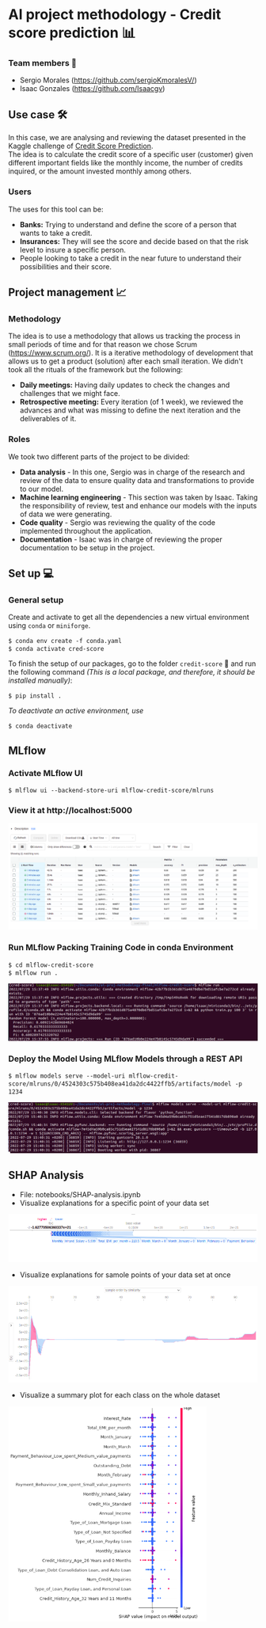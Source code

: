 # AI project methodology - Credit score prediction 📊
### Team members 👥
- Sergio Morales (https://github.com/sergioKmoralesV/)
- Isaac Gonzales (https://github.com/Isaacgv)

## Use case 🛠
In this case, we are analysing and reviewing the dataset presented in the Kaggle challenge of [Credit Score Prediction](https://www.kaggle.com/datasets/prasy46/credit-score-prediction). </br>
The idea is to calculate the credit score of a specific user (customer) given different important fields like the monthly income, the number of credits inquired, or the amount invested monthly among others.
### Users 
The uses for this tool can be:
- **Banks:** Trying to understand and define the score of a person that wants to take a credit.
- **Insurances:** They will see the score and decide based on that the risk level to insure a specific person.
- People looking to take a credit in the near future to understand their possibilities and their score.

## Project management 📈
### Methodology
The idea is to use a methodology that allows us tracking the process in small periods of time and for that reason we chose Scrum (https://www.scrum.org/). It is a iterative methodology of development that allows us to get a product (solution) after each small iteration. We didn't took all the rituals of the framework but the following:
- **Daily meetings:** Having daily updates to check the changes and challenges that we might face.
- **Retrospective meeting:** Every iteration (of 1 week), we reviewed the advances and what was missing to define the next iteration and the deliverables of it.
### Roles
We took two different parts of the project to be divided:
- **Data analysis** - In this one, Sergio was in charge of the research and review of the data to ensure quality data and transformations to provide to our model.
- **Machine learning engineering** - This section was taken by Isaac. Taking the responsibility of review, test and enhance our models with the inputs of data we were generating.
- **Code quality** - Sergio was reviewing the quality of the code implemented throughout the application.
- **Documentation** - Isaac was in charge of reviewing the proper documentation to be setup in the project.
## Set up 💻
### General setup
Create and activate to get all the dependencies a new virtual environment using `conda` or `miniforge`. 
```
$ conda env create -f conda.yaml
$ conda activate cred-score
```
To finish the setup of our packages, go to the folder `credit-score` 📁 and run the following command _(This is a local package, and therefore, it should be installed manually)_:
```
$ pip install .
```

_To deactivate an active environment, use_
```
$ conda deactivate
```

## MLflow

### Activate MLflow UI
	$ mlflow ui --backend-store-uri mlflow-credit-score/mlruns
	
### View it at http://localhost:5000
![Screenshot](images/mlflow-ui.png)

### Run MLflow Packing Training Code in conda Environment
	$ cd mlflow-credit-score
	$ mlflow run .

![Screenshot](images/mlflow-packing.png)
### Deploy the Model Using MLflow Models through a REST API
	$ mlflow models serve --model-uri mlflow-credit-score/mlruns/0/4524303c575b408ea41da2dc4422ffb5/artifacts/model -p 1234

![Screenshot](images/mlflow-rest.png)

## SHAP Analysis

- File: 
    notebooks/SHAP-analysis.ipynb
- Visualize explanations for a specific point of your data set<br/>
<img src='images/SHAP-point.png'/>

- Visualize explanations for samole points of your data set at once<br/>
<img src='images/SHAP-samples.png'/>

- Visualize a summary plot for each class on the whole dataset<br/>
<img src='images/SHAP-impact.png' width='400px'/>